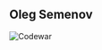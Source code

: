 ## Oleg Semenov


![Codewar](https://www.codewars.com/users/semoleg1986/badges/large)

<!---
semoleg1986/semoleg1986 is a ✨ special ✨ repository because its `README.md` (this file) appears on your GitHub profile.
You can click the Preview link to take a look at your changes.
--->
